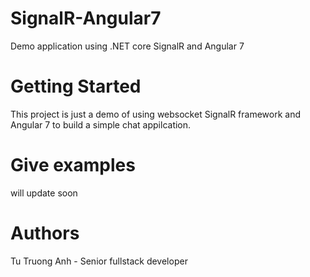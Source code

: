# SignalR-Angular7
Demo application using .NET core SignalR and Angular 7

# Getting Started
This project is just a demo of using websocket SignalR framework and Angular 7 to build a simple chat appilcation.

# Give examples
will update soon

# Authors
Tu Truong Anh - Senior fullstack developer

